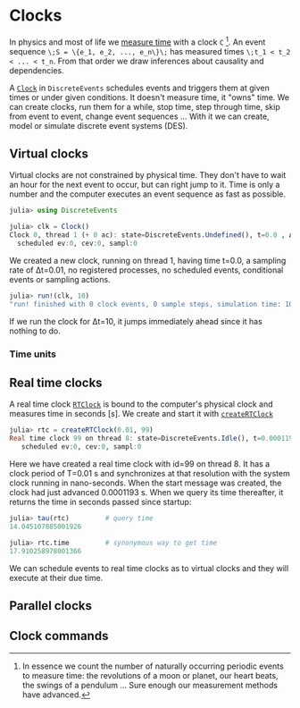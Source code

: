 # Clocks

In physics and most of life we [measure time](https://en.wikipedia.org/wiki/Time_in_physics) with a clock ``C`` [^1]. An event sequence ``\;S = \{e_1, e_2, ..., e_n\}\;`` has measured times ``\;t_1 < t_2 < ... < t_n``. From that order we draw inferences about causality and dependencies.

A [`Clock`](https://pbayer.github.io/DiscreteEvents.jl/dev/usage/#Clocks-1) in `DiscreteEvents` schedules events and triggers them at given times or under given conditions. It doesn't measure time, it "owns" time. We can create clocks, run them for a while, stop time, step through time, skip from event to event, change event sequences … With it we can create, model or simulate discrete event systems (DES).

## Virtual clocks

Virtual clocks are not constrained by physical time. They don't have to wait an hour for the next event to occur, but can right jump to it. Time is only a number and the computer executes an event sequence as fast as possible.

```julia
julia> using DiscreteEvents

julia> clk = Clock()
Clock 0, thread 1 (+ 0 ac): state=DiscreteEvents.Undefined(), t=0.0 , Δt=0.01 , prc:0
  scheduled ev:0, cev:0, sampl:0
```

We created a new clock, running on thread 1, having time t=0.0, a sampling rate of Δt=0.01, no registered processes, no scheduled events, conditional events or sampling actions.

```julia
julia> run!(clk, 10)
"run! finished with 0 clock events, 0 sample steps, simulation time: 10.0"
```

If we run the clock for Δt=10, it jumps immediately ahead since it has nothing to do.

### Time units

## Real time clocks

A real time clock [`RTClock`](https://pbayer.github.io/DiscreteEvents.jl/dev/usage/#DiscreteEvents.RTClock) is bound to the computer's physical clock and measures time in seconds [s]. We create and start it with [`createRTClock`](https://pbayer.github.io/DiscreteEvents.jl/dev/usage/#DiscreteEvents.RTClock)

```julia
julia> rtc = createRTClock(0.01, 99)
Real time clock 99 on thread 8: state=DiscreteEvents.Idle(), t=0.0001193 s, T=0.01 s, prc:0
   scheduled ev:0, cev:0, sampl:0
```

Here we have created a real time clock with id=99 on thread 8. It has a clock period of T=0.01 s and synchronizes at that resolution with the system clock running in nano-seconds. When the start message was created, the clock had just advanced 0.0001193 s. When we query its time thereafter, it returns the time in seconds passed since startup:

```julia
julia> tau(rtc)         # query time
14.045107885001926

julia> rtc.time         # synonymous way to get time
17.910258978001366
```

We can schedule events to real time clocks as to virtual clocks and they will execute at their due time.

## Parallel clocks

## Clock commands

[^1]: In essence we count the number of naturally occurring periodic events to measure time: the revolutions of a moon or planet, our heart beats, the swings of a pendulum … Sure enough our measurement methods have advanced.
